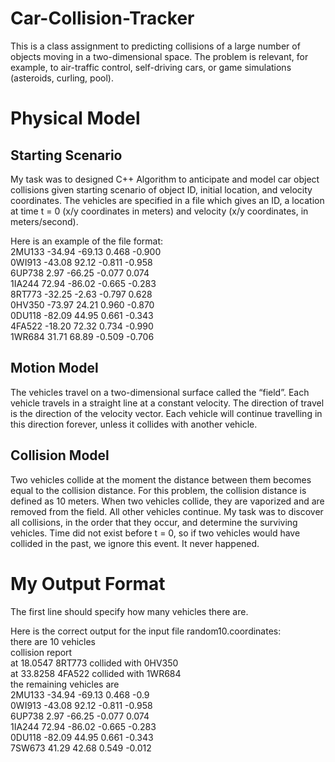 # Car-Collision-Tracker
This is a class assignment to predicting collisions of a large number of objects moving in a two-dimensional space.
The problem is relevant, for example, to air-traffic control, self-driving cars, or game simulations (asteroids, curling, pool).

# Physical Model
## Starting Scenario
My task was to designed C++ Algorithm to anticipate and model car object collisions given starting scenario of object ID, 
initial location, and velocity coordinates. The vehicles are specified in a file which gives an ID, a location at time t = 0
(x/y coordinates in meters) and velocity (x/y coordinates, in meters/second).

Here is an example of the file format:  
2MU133 -34.94 -69.13 0.468 -0.900  
0WI913 -43.08 92.12 -0.811 -0.958  
6UP738 2.97 -66.25 -0.077 0.074  
1IA244 72.94 -86.02 -0.665 -0.283  
8RT773 -32.25 -2.63 -0.797 0.628  
0HV350 -73.97 24.21 0.960 -0.870  
0DU118 -82.09 44.95 0.661 -0.343  
4FA522 -18.20 72.32 0.734 -0.990  
1WR684 31.71 68.89 -0.509 -0.706  

## Motion Model
The vehicles travel on a two-dimensional surface called the “field”. Each vehicle travels in a straight line at a constant velocity. The direction of travel is the direction of the velocity vector. Each vehicle will continue travelling in this direction forever, unless it collides with another vehicle.

## Collision Model
Two vehicles collide at the moment the distance between them becomes equal to the collision distance. For this problem, the collision distance is defined as 10 meters. When two vehicles collide, they are vaporized and are removed from the field. All other vehicles continue. My task was to discover all collisions, in the order that they occur, and determine the surviving vehicles. Time did not exist before t = 0, so if two vehicles would have collided in the past, we ignore this event. It never happened.

# My Output Format
The first line should specify how many vehicles there are.

Here is the correct output for the input file random10.coordinates:  
there are 10 vehicles  
collision report  
at 18.0547 8RT773 collided with 0HV350  
at 33.8258 4FA522 collided with 1WR684  
the remaining vehicles are  
2MU133 -34.94 -69.13 0.468 -0.9  
0WI913 -43.08 92.12 -0.811 -0.958  
6UP738 2.97 -66.25 -0.077 0.074  
1IA244 72.94 -86.02 -0.665 -0.283  
0DU118 -82.09 44.95 0.661 -0.343  
7SW673 41.29 42.68 0.549 -0.012  

